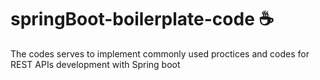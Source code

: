 # springBoot-boilerplate-code ☕
The codes serves to implement commonly used proctices and codes for REST APIs development with Spring boot
